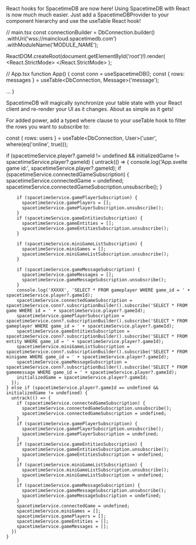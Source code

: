 React hooks for SpacetimeDB are now here! Using SpacetimeDB with React is now much much easier. Just add a SpacetimeDBProvider to your component hierarchy and use the useTable React hook!

// main.tsx
const connectionBuilder = DbConnection.builder()
  .withUri('wss://maincloud.spacetimedb.com')
  .withModuleName('MODULE_NAME');

ReactDOM.createRoot(document.getElementById('root')!).render(
  <React.StrictMode>
    <SpacetimeDBProvider connectionBuilder={connectionBuilder}>
      <App />
    </SpacetimeDBProvider>
  </React.StrictMode>
);

// App.tsx
function App() {
  const conn = useSpacetimeDB<DbConnection>();
  const { rows: messages } = useTable<DbConnection, Message>('message');

  ...
}

SpacetimeDB will magically synchronize your table state with your React client and re-render your UI as it changes. About as simple as it gets!

For added power, add a typed where clause to your useTable hook to filter the rows you want to subscribe to:

const { rows: users } = useTable<DbConnection, User>('user', where(eq('online', true)));


 if (spacetimeService.player?.gameId != undefined && initializedGame != spacetimeService.player?.gameId) {
      untrack(() => {
        console.log('App.svelte game  id:', spacetimeService.player?.gameId);
        if (spacetimeService.connectedGameSubscription) {
          spacetimeService.connectedGame = undefined;
          spacetimeService.connectedGameSubscription.unsubscribe();
        }

        if (spacetimeService.gamePlayerSubscription) {
          spacetimeService.gamePlayers = [];
          spacetimeService.gamePlayerSubscription.unsubscribe();
        }
        if (spacetimeService.gameEntitiesSubscription) {
          spacetimeService.gameEntities = [];
          spacetimeService.gameEntitiesSubscription.unsubscribe();
        }

        if (spacetimeService.miniGameListSubscription) {
          spacetimeService.miniGames = [];
          spacetimeService.miniGameListSubscription.unsubscribe();
        }

        if (spacetimeService.gameMessageSubscription) {
          spacetimeService.gameMessages = [];
          spacetimeService.gameMessageSubscription.unsubscribe();
        }
        console.log('XXXXX', 'SELECT * FROM gameplayer WHERE game_id = ' + spacetimeService.player?.gameId);
        spacetimeService.connectedGameSubscription = spacetimeService.conn?.subscriptionBuilder().subscribe('SELECT * FROM game WHERE id = ' + spacetimeService.player?.gameId);
        spacetimeService.gamePlayerSubscription = spacetimeService.conn?.subscriptionBuilder().subscribe('SELECT * FROM gameplayer WHERE game_id = ' + spacetimeService.player?.gameId);
        spacetimeService.gameEntitiesSubscription = spacetimeService.conn?.subscriptionBuilder().subscribe('SELECT * FROM entity WHERE game_id = ' + spacetimeService.player?.gameId);
        spacetimeService.miniGameListSubscription = spacetimeService.conn?.subscriptionBuilder().subscribe('SELECT * FROM minigame WHERE game_id = ' + spacetimeService.player?.gameId);
        spacetimeService.gameMessageSubscription = spacetimeService.conn?.subscriptionBuilder().subscribe('SELECT * FROM gamemessage WHERE game_id = ' + spacetimeService.player?.gameId);
        initializedGame = spacetimeService.player?.gameId;
      });
    } else if (spacetimeService.player?.gameId == undefined && initializedGame != undefined) {
      untrack(() => {
        if (spacetimeService.connectedGameSubscription) {
          spacetimeService.connectedGameSubscription.unsubscribe();
          spacetimeService.connectedGameSubscription = undefined;
        }
        if (spacetimeService.gamePlayerSubscription) {
          spacetimeService.gamePlayerSubscription.unsubscribe();
          spacetimeService.gamePlayerSubscription = undefined;
        }
        if (spacetimeService.gameEntitiesSubscription) {
          spacetimeService.gameEntitiesSubscription.unsubscribe();
          spacetimeService.gameEntitiesSubscription = undefined;
        }
        if (spacetimeService.miniGameListSubscription) {
          spacetimeService.miniGameListSubscription.unsubscribe();
          spacetimeService.miniGameListSubscription = undefined;
        }
        if (spacetimeService.gameMessageSubscription) {
          spacetimeService.gameMessageSubscription.unsubscribe();
          spacetimeService.gameMessageSubscription = undefined;
        }
        spacetimeService.connectedGame = undefined;
        spacetimeService.miniGames = [];
        spacetimeService.gamePlayers = [];
        spacetimeService.gameEntities = [];
        spacetimeService.gameMessages = [];
      })
    }